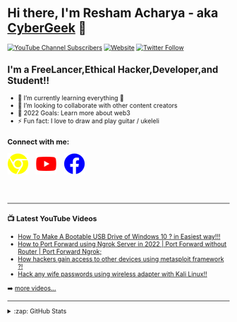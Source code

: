 # Hi there, I'm Resham Acharya - aka [CyberGeek][youtube] 👋 

[![YouTube Channel Subscribers](https://img.shields.io/youtube/channel/subscribers/UCDCHcqyeQgJ-jVSd6VJkbCw?logo=youtube&logoColor=red&style=for-the-badge)][youtube]
[![Website](https://img.shields.io/website?label=codeSTACKr.com&style=for-the-badge&url=https%3A%2F%2Fcodestackr.com)](https://codestackr.com)
[![Twitter Follow](https://img.shields.io/twitter/follow/codeSTACKr?color=1DA1F2&logo=twitter&style=for-the-badge)](https://twitter.com/intent/follow?original_referer=https%3A%2F%2Fgithub.com%2FcodeSTACKr&screen_name=codeSTACKr)




## I'm a FreeLancer,Ethical Hacker,Developer,and Student!!


- 🌱 I’m currently learning everything 🤣
- 👯 I’m looking to collaborate with other content creators
- 🥅 2022 Goals: Learn more about web3
- ⚡ Fun fact: I love to draw and play guitar / ukeleli


### Connect with me:

[![Website](./img/website.svg)](https://www.reshamacharya.com.np)
&nbsp;&nbsp;
[![Youtube](./img/youtube.svg)](https://www.youtube.com/channel/UC_1mF6oERItz1UUrA0RzOdQ/featured)
&nbsp;&nbsp;
[![Facebook](./img/facebook.svg)](https://twitter.com/codestackr#gh-dark-mode-only)




<br />
<br />

---

### 📺 Latest YouTube Videos

<!-- YOUTUBE:START -->
- [How To Make A Bootable USB Drive of Windows 10 ? in Easiest way!!!](https://youtu.be/E4EsR1uasK4)
- [How to Port Forward using Ngrok Server in 2022 | Port Forward without Router | Port Forward Ngrok;](https://youtu.be/iBs4I6C094c)
- [How hackers gain access to other devices using metasploit framework ?!](https://youtu.be/oOoT79-una8)
- [Hack any wife passwords using wireless adapter with Kali Linux!!](https://youtu.be/TucbtraSB-o)

<!-- YOUTUBE:END -->

➡️ [more videos...](https://www.youtube.com/channel/UC_1mF6oERItz1UUrA0RzOdQ/featured)

---





<details>
  <summary>:zap: GitHub Stats</summary>

  <img align="left" alt="Resham Acharya GitHub Stats" src='' />

</details>

[website]: https://www.reshamacharya.com.np
[youtube]: https://www.youtube.com/channel/UC_1mF6oERItz1UUrA0RzOdQ/featured


